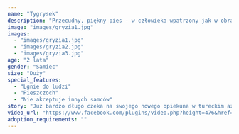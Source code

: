 ```yaml
---
name: "Tygrysek"
description: "Przecudny, piękny pies - w człowieka wpatrzony jak w obrazek, nic innego się nie liczy, gdy w zasięgu są ręce do głaskania. Dogada się z suczkami, niestety z innymi samcami mu nie po drodze. "
image: "images/gryzia1.jpg"
images:
  - "images/gryzia1.jpg"
  - "images/gryzia2.jpg"
  - "images/gryzia3.jpg"
age: "2 lata"
gender: "Samiec"
size: "Duży"
special_features:
  - "Lgnie do ludzi"
  - "Pieszczoch"
  - "Nie akceptuje innych samców"
story: "Już bardzo długo czeka na swojego nowego opiekuna w tureckim azylu. Żaden psiak nie jest tam bezpieczny. Zwłaszcza taki uroczy pieszczoch cierpiący w miejscu, gdzie nie sposób dać mu wystarczająco uwagi, pomimo że robimy co możemy - to psiak, który kocha ludzi i zasluguje na znalezienie własnych. Zobaczcie tylko jak mu cudnie, gdy nasza Eliza okazuje mu odrobinę czułości."
video_url: "https://www.facebook.com/plugins/video.php?height=476&href=https%3A%2F%2Fwww.facebook.com%2Fgalazk4%2Fvideos%2F1996502564451945%2F%3Fidorvanity%3D1483167953136280&show_text=false&width=357&t=0"
adoption_requirements: ""
---
```

